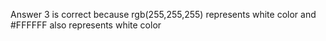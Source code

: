Answer 3 is correct because rgb(255,255,255) represents white color and #FFFFFF also represents white color
